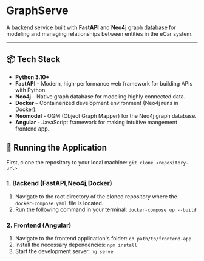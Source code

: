 #  GraphServe

A backend service built with **FastAPI** and **Neo4j** graph database for modeling and managing relationships between entities in the eCar system.

---

## 📦 Tech Stack

- **Python 3.10+**
- **FastAPI** – Modern, high-performance web framework for building APIs with Python.
- **Neo4j** – Native graph database for modeling highly connected data.
- **Docker** – Containerized development environment (Neo4j runs in Docker).
- **Neomodel** - OGM (Object Graph Mapper) for the Neo4j graph database.
- **Angular** - JavaScript framework for making intuitive mangement frontend app.

## 🚀 Running the Application
First, clone the repository to your local machine:
`git clone <repository-url>`
### 1. Backend (FastAPI,Neo4j,Docker)
1.  Navigate to the root directory of the cloned repository where the `docker-compose.yaml` file is located.
2.  Run the following command in your terminal:
    `docker-compose up --build`
### 2. Frontend (Angular)
1. Navigate to the frontend application's folder:
   `cd path/to/frontend-app`
2. Install the necessary dependencies:
   `npm install`
3. Start the development server:
   `ng serve`
